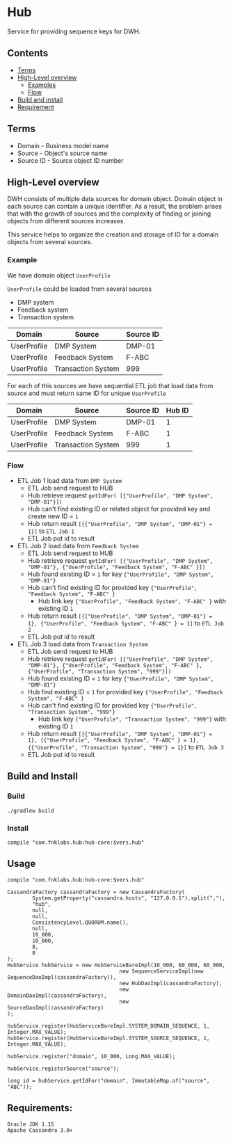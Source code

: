 # Hub

Service for providing sequence keys for DWH.

## Contents

* [Terms](#terms)
* [High-Level overview](#high-level-overview)
    * [Examples](#example)
    * [Flow](#flow) 
* [Build and install](#build-and-install)
* [Requirement](#requirements)

## Terms

* Domain - Business model name
* Source - Object's source name
* Source ID - Source object ID number

## High-Level overview 

DWH consists of multiple data sources for domain object. Domain object in each source can contain a unique identifier. 
As a result, the problem arises that with the growth of sources and the complexity of finding or joining objects from 
different sources increases.

This service helps to organize the creation and storage of ID for a domain objects from several sources.

### Example

We have domain object `UserProfile`

`UserProfile` could be loaded from several sources
 
* DMP system
* Feedback system
* Transaction system

| Domain | Source | Source ID | 
|----|---|---|
| UserProfile | DMP System | DMP-01 |
| UserProfile | Feedback System | F-ABC |
| UserProfile | Transaction System | 999 |


For each of this sources we have sequential ETL job that load data from source and must return same ID for unique `UserProfile`

| Domain | Source | Source ID | Hub ID |
|---|---|---|---|
| UserProfile | DMP System | DMP-01 | 1 |
| UserProfile | Feedback System | F-ABC | 1 |
| UserProfile | Transaction System | 999 | 1 |


### Flow

* ETL Job 1 load data from `DMP System`
    * ETL Job send request to HUB
    * Hub retrieve request ```getIdFor( [{"UserProfile", "DMP System", "DMP-01"}])``` 
    * Hub can't find existing ID or related object for provided key and create new ID = `1` 
    * Hub return result `[{{"UserProfile", "DMP System", "DMP-01"} =  1}]` to `ETL Job 1`
    * ETL Job put id to result
* ETL Job 2 load data from `Feedback System`
    * ETL Job send request to HUB
    * Hub retrieve request ```getIdFor( [{"UserProfile", "DMP System", "DMP-01"}, {"UserProfile", "Feedback System", "F-ABC" }])``` 
    * Hub found existing ID = ```1``` for key ```{"UserProfile", "DMP System", "DMP-01"}```
    * Hub can't find existing ID for provided key ```{"UserProfile", "Feedback System", "F-ABC" }```
        * Hub link key ```{"UserProfile", "Feedback System", "F-ABC" }``` with existing ID ```1``` 
    * Hub return result `[{{"UserProfile", "DMP System", "DMP-01"} =  1}, {"UserProfile", "Feedback System", "F-ABC" } = 1]` to `ETL Job 2`
    * ETL Job put id to result
* ETL Job 3 load data from `Transaction System`
    * ETL Job send request to HUB
    * Hub retrieve request ```getIdFor( [{"UserProfile", "DMP System", "DMP-01"}, {"UserProfile", "Feedback System", "F-ABC" }, {"UserProfile", "Transaction System", "999"}])``` 
    * Hub found existing ID = ```1``` for key ```{"UserProfile", "DMP System", "DMP-01"}```
    * Hub find existing ID = ```1``` for provided key ```{"UserProfile", "Feedback System", "F-ABC" }```
    * Hub can't find existing ID for provided key ```{"UserProfile", "Transaction System", "999"}```
        * Hub link key ```{"UserProfile", "Transaction System", "999"}``` with existing ID ```1``` 
    * Hub return result `[{{"UserProfile", "DMP System", "DMP-01"} =  1}, {{"UserProfile", "Feedback System", "F-ABC" } = 1}, {{"UserProfile", "Transaction System", "999"} = 1}]` to `ETL Job 3`
    * ETL Job put id to result

## Build and Install

### Build
```
./gradlew build
```

### Install

```
compile "com.fnklabs.hub:hub-core:$vers.hub"
```

## Usage

```
compile "com.fnklabs.hub:hub-core:$vers.hub"
```

```
CassandraFactory cassandraFactory = new CassandraFactory(
        System.getProperty("cassandra.hosts", "127.0.0.1").split(","),
        "hub",
        null,
        null,
        ConsistencyLevel.QUORUM.name(),
        null,
        10_000,
        10_000,
        8,
        8
);
HubService hubService = new HubServiceBareImpl(10_000, 60_000, 60_000,
                                    new SequenceServiceImpl(new SequenceDaoImpl(cassandraFactory)),
                                    new HubDaoImpl(cassandraFactory),
                                    new DomainDaoImpl(cassandraFactory),
                                    new SourceDaoImpl(cassandraFactory)
);

hubService.register(HubServiceBareImpl.SYSTEM_DOMAIN_SEQUENCE, 1, Integer.MAX_VALUE);
hubService.register(HubServiceBareImpl.SYSTEM_SOURCE_SEQUENCE, 1, Integer.MAX_VALUE);

hubService.register("domain", 10_000, Long.MAX_VALUE);

hubService.registerSource("source");

long id = hubService.getIdFor("domain", ImmutableMap.of("source", "ABC"));
```

## Requirements:
```
Oracle JDK 1.15
Apache Cassandra 3.0+
```

